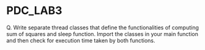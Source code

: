 # PDC_LAB3
Q. Write separate thread classes that define the functionalities of computing sum of squares and sleep function. 
Import the classes in your main function and then check for execution time taken by both functions.
